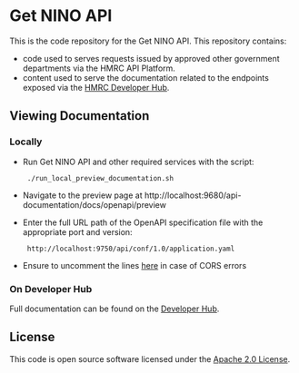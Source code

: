 
# Get NINO API

This is the code repository for the Get NINO API. This repository contains:

* code used to serves requests issued by approved other government departments via the HMRC API Platform.
* content used to serve the documentation related to the endpoints exposed via the [HMRC Developer Hub](https://developer.service.hmrc.gov.uk/api-documentation/docs/api).

## Viewing Documentation
### Locally
- Run Get NINO API and other required services with the script:

    ```
     ./run_local_preview_documentation.sh
    ```

- Navigate to the preview page at http://localhost:9680/api-documentation/docs/openapi/preview
- Enter the full URL path of the OpenAPI specification file with the appropriate port and version:

    ```
     http://localhost:9750/api/conf/1.0/application.yaml
    ```
- Ensure to uncomment the lines [here](https://github.com/hmrc/get-nino-api/blob/main/conf/application.conf#L45-L48) in case of CORS errors

### On Developer Hub
Full documentation can be found on the [Developer Hub](https://developer.service.hmrc.gov.uk/api-documentation/docs/api/service/get-nino-api).

## License

This code is open source software licensed under the [Apache 2.0 License]("http://www.apache.org/licenses/LICENSE-2.0.html").

